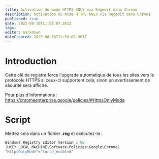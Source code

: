 ```yaml
---
title: Activation du mode HTTPS ONLY via Regedit dans Chrome
description: Activation du mode HTTPS ONLY via Regedit dans Chrome
published: true
date: 2023-08-10T11:58:07.361Z
tags: 
editor: markdown
dateCreated: 2023-08-10T11:58:07.361Z
---
```


# Introduction
Cette clé de registre force l'upgrade automatique de tous les sites vers le protocole HTTPS si ceux-ci supportent cela, sinon un avertissement de sécurité sera affiché.

Pour plus d'informations : https://chromeenterprise.google/policies/#HttpsOnlyMode

# Script

Mettez cela dans un fichier **.reg** et exécutez-le : 

```powershell
Windows Registry Editor Version 5.00
[HKEY_LOCAL_MACHINE\Software\Policies\Google\Chrome]
"HttpsOnlyMode"="force_enabled"
```

